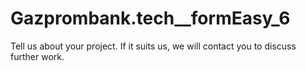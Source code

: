 # Gazprombank.tech__formEasy_6
Tell us about your project. If it suits us, we will contact you to discuss further work.
